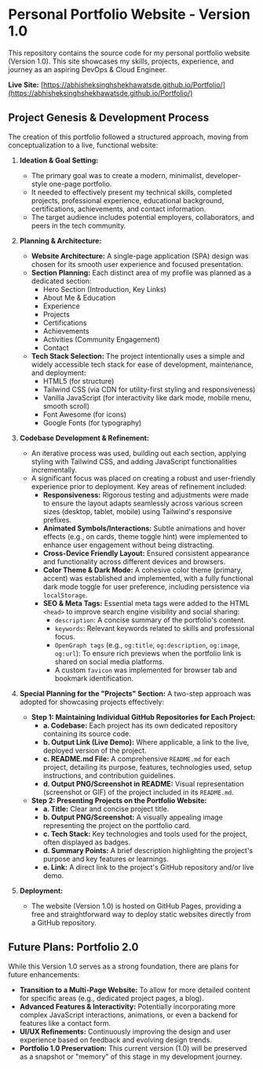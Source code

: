 # Personal Portfolio Website - Version 1.0

This repository contains the source code for my personal portfolio website (Version 1.0). This site showcases my skills, projects, experience, and journey as an aspiring DevOps & Cloud Engineer.

**Live Site:** [https://abhisheksinghshekhawatsde.github.io/Portfolio/](https://abhisheksinghshekhawatsde.github.io/Portfolio/)


## Project Genesis & Development Process

The creation of this portfolio followed a structured approach, moving from conceptualization to a live, functional website:

1.  **Ideation & Goal Setting:**
    *   The primary goal was to create a modern, minimalist, developer-style one-page portfolio.
    *   It needed to effectively present my technical skills, completed projects, professional experience, educational background, certifications, achievements, and contact information.
    *   The target audience includes potential employers, collaborators, and peers in the tech community.

2.  **Planning & Architecture:**
    *   **Website Architecture:** A single-page application (SPA) design was chosen for its smooth user experience and focused presentation.
    *   **Section Planning:** Each distinct area of my profile was planned as a dedicated section:
        *   Hero Section (Introduction, Key Links)
        *   About Me & Education
        *   Experience
        *   Projects
        *   Certifications
        *   Achievements
        *   Activities (Community Engagement)
        *   Contact
    *   **Tech Stack Selection:** The project intentionally uses a simple and widely accessible tech stack for ease of development, maintenance, and deployment:
        *   HTML5 (for structure)
        *   Tailwind CSS (via CDN for utility-first styling and responsiveness)
        *   Vanilla JavaScript (for interactivity like dark mode, mobile menu, smooth scroll)
        *   Font Awesome (for icons)
        *   Google Fonts (for typography)

3.  **Codebase Development & Refinement:**
    *   An iterative process was used, building out each section, applying styling with Tailwind CSS, and adding JavaScript functionalities incrementally.
    *   A significant focus was placed on creating a robust and user-friendly experience prior to deployment. Key areas of refinement included:
        *   **Responsiveness:** Rigorous testing and adjustments were made to ensure the layout adapts seamlessly across various screen sizes (desktop, tablet, mobile) using Tailwind's responsive prefixes.
        *   **Animated Symbols/Interactions:** Subtle animations and hover effects (e.g., on cards, theme toggle hint) were implemented to enhance user engagement without being distracting.
        *   **Cross-Device Friendly Layout:** Ensured consistent appearance and functionality across different devices and browsers.
        *   **Color Theme & Dark Mode:** A cohesive color theme (primary, accent) was established and implemented, with a fully functional dark mode toggle for user preference, including persistence via `localStorage`.
        *   **SEO & Meta Tags:** Essential meta tags were added to the HTML `<head>` to improve search engine visibility and social sharing:
            *   `description`: A concise summary of the portfolio's content.
            *   `keywords`: Relevant keywords related to skills and professional focus.
            *   `OpenGraph tags` (e.g., `og:title`, `og:description`, `og:image`, `og:url`): To ensure rich previews when the portfolio link is shared on social media platforms.
            *   A custom `favicon` was implemented for browser tab and bookmark identification.

4.  **Special Planning for the "Projects" Section:**
    A two-step approach was adopted for showcasing projects effectively:
    *   **Step 1: Maintaining Individual GitHub Repositories for Each Project:**
        *   **a. Codebase:** Each project has its own dedicated repository containing its source code.
        *   **b. Output Link (Live Demo):** Where applicable, a link to the live, deployed version of the project.
        *   **c. README.md File:** A comprehensive `README.md` for each project, detailing its purpose, features, technologies used, setup instructions, and contribution guidelines.
        *   **d. Output PNG/Screenshot in README:** Visual representation (screenshot or GIF) of the project included in its `README.md`.
    *   **Step 2: Presenting Projects on the Portfolio Website:**
        *   **a. Title:** Clear and concise project title.
        *   **b. Output PNG/Screenshot:** A visually appealing image representing the project on the portfolio card.
        *   **c. Tech Stack:** Key technologies and tools used for the project, often displayed as badges.
        *   **d. Summary Points:** A brief description highlighting the project's purpose and key features or learnings.
        *   **e. Link:** A direct link to the project's GitHub repository and/or live demo.

5.  **Deployment:**
    *   The website (Version 1.0) is hosted on GitHub Pages, providing a free and straightforward way to deploy static websites directly from a GitHub repository.

## Future Plans: Portfolio 2.0

While this Version 1.0 serves as a strong foundation, there are plans for future enhancements:

*   **Transition to a Multi-Page Website:** To allow for more detailed content for specific areas (e.g., dedicated project pages, a blog).
*   **Advanced Features & Interactivity:** Potentially incorporating more complex JavaScript interactions, animations, or even a backend for features like a contact form.
*   **UI/UX Refinements:** Continuously improving the design and user experience based on feedback and evolving design trends.
*   **Portfolio 1.0 Preservation:** This current version (1.0) will be preserved as a snapshot or "memory" of this stage in my development journey.

